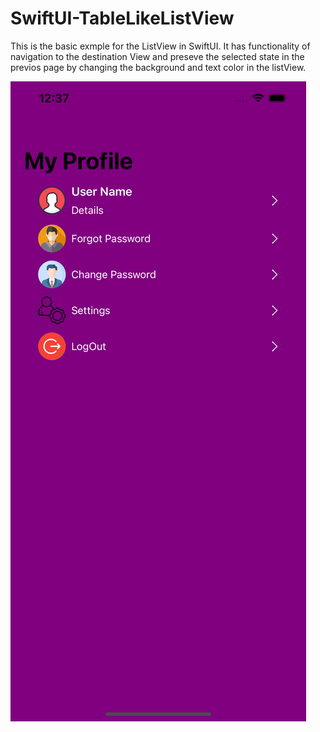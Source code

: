 # SwiftUI-TableLikeListView

This is the basic exmple for the ListView in SwiftUI. It has functionality of navigation to the destination View and preseve the selected state in the previos page by changing the background and text color in the listView.

![](https://github.com/karkipsn/SwiftUI-TableLikeListView-/blob/main/SwiftUI-BasicListView/Assets.xcassets/Preview/screen-1.imageset/Simulator%20Screen%20Shot%20-%20iPhone%2013%20Pro%20Max%20-%202021-12-11%20at%2012.37.16.png)

[](https://github.com/karkipsn/SwiftUI-TableLikeListView-/blob/main/SwiftUI-BasicListView/Assets.xcassets/Preview/screen-2.imageset/Simulator%20Screen%20Shot%20-%20iPhone%2013%20Pro%20Max%20-%202021-12-11%20at%2012.37.33.png)

[](https://github.com/karkipsn/SwiftUI-TableLikeListView-/blob/main/SwiftUI-BasicListView/Assets.xcassets/Preview/screen-3.imageset/Simulator%20Screen%20Shot%20-%20iPhone%2013%20Pro%20Max%20-%202021-12-11%20at%2012.37.28.png)
